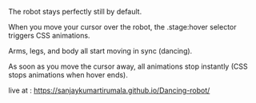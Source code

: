 The robot stays perfectly still by default.

When you move your cursor over the robot, the .stage:hover selector triggers CSS animations.

Arms, legs, and body all start moving in sync (dancing).

As soon as you move the cursor away, all animations stop instantly (CSS stops animations when hover ends).

live at : https://sanjaykumartirumala.github.io/Dancing-robot/
